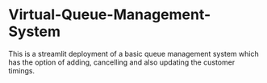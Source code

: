 # Virtual-Queue-Management-System
This is a streamlit deployment of a basic queue management system which has the option of adding, cancelling and also updating the customer timings. 
